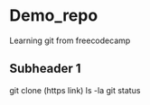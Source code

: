 # Demo_repo

Learning git from freecodecamp

## Subheader 1

git clone (https link)
ls -la 
git status
